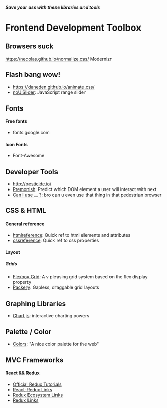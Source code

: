 ##### Save your ass with these libraries and tools

# Frontend Development Toolbox

## Browsers suck
https://necolas.github.io/normalize.css/
Modernizr

## Flash bang wow!
+ https://daneden.github.io/animate.css/
+ [noUiSlider](https://refreshless.com/nouislider/): JavaScript range slider

## Fonts
#### Free fonts
+ fonts.google.com 

#### Icon Fonts
+ Font-Awesome

## Developer Tools
+ http://pesticide.io/
+ [Premonish](https://github.com/mathisonian/premonish): Predict which DOM element a user will interact with next
+ [Can I use __ ?](http://caniuse.com/): bro can u even use that thing in that pedestrian browser

## CSS & HTML
#### General reference
+ [htmlreference](http://htmlreference.io/): Quick ref to html elements and attributes
+ [cssreference](http://cssreference.io/): Quick ref to css properties

#### Layout
##### Grids
+ [Flexbox Grid](http://flexboxgrid.com/): A v pleasing grid system based on the flex display property
+ [Packery](http://packery.metafizzy.com): Gapless, draggable grid layouts

## Graphing Libraries
+ [Chart.js](http://www.chartjs.org/): interactive charting powers

## Palette / Color
+ [Colors](http://clrs.cc/): "A nice color palette for the web"

## MVC Frameworks

#### React && Redux
+ [Official Redux Tutorials](http://redux.js.org/docs/introduction/Ecosystem.html)
+ [React-Redux Links](https://github.com/markerikson/react-redux-links)
+ [Redux Ecosystem Links](https://github.com/markerikson/redux-ecosystem-links)
+ [Redux Links](https://github.com/xgrommx/awesome-redux)

